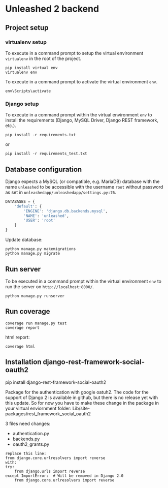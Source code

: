 # Unleashed 2 backend

## Project setup

### virtualenv setup
To execute in a command prompt to setup the virtual environment ```virtualenv``` in the root of the project.

```
pip install virtual env
virtualenv env
```

To execute in a command prompt to activate the virtual environment ```env```.
```
env\Scripts\activate
```

### Django setup
To execute in a command prompt within the virtual environment ```env``` to install the requirements (Django, MySQL Driver, Django REST framework, etc.).

```
pip install -r requirements.txt
```

or

```
pip install -r requirements_test.txt
```

## Database configuration
Django expects a MySQL (or compatible, e.g. MariaDB) database with the name ```unleashed``` to be accessible with the username ```root``` without password as set in ```unleashedapp/unleashedapp/settings.py:76```.
```py
DATABASES = {
    'default': {
        'ENGINE': 'django.db.backends.mysql',
        'NAME': 'unleashed',
        'USER': 'root'
    }
}
```

Update database:
```
python manage.py makemigrations
python manage.py migrate
```

## Run server
To be executed in a command prompt within the virtual environment ```env``` to run the server on ```http://localhost:8000/```.

```
python manage.py runserver
```

## Run coverage
```
coverage run manage.py test
coverage report
```

html report:
```
coverage html
```

## Installation django-rest-framework-social-oauth2
pip install django-rest-framework-social-oauth2

Package for the authentication with google oatuh2.
The code for the support of Django 2 is available in github, but there is no release yet with this update. So for now you have to make these change in the package in your virtual enviornment folder:
Lib/site-packages/rest_framework_social_oauth2 

3 files need changes:
* authentication.py
* backends.py
* oauth2_grants.py
```
replace this line: 
from django.core.urlresolvers import reverse
with:
try:
    from django.urls import reverse
except ImportError:  # Will be removed in Django 2.0
    from django.core.urlresolvers import reverse
```
